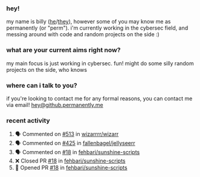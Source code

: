 ### hey!
my name is billy ([he](https://en.pronouns.page/he/him)/[they](https://en.pronouns.page/they/them)), however some of you may know me as permanently (or "perm"). i'm currently working in the cybersec field, and messing around with code and random projects on the side :)

### what are your current aims right now?
my main focus is just working in cybersec. fun!
might do some silly random projects on the side, who knows

### where can i talk to you?
if you're looking to contact me for any formal reasons, you can contact me via email! [hey@github.permanently.me](mailto:hey@github.permanently.me)

### recent activity
<!--START_SECTION:activity-->
1. 🗣 Commented on [#513](https://github.com/wizarrrr/wizarr/pull/513#issuecomment-2910622904) in [wizarrrr/wizarr](https://github.com/wizarrrr/wizarr)
2. 🗣 Commented on [#425](https://github.com/fallenbagel/jellyseerr/issues/425#issuecomment-2910619442) in [fallenbagel/jellyseerr](https://github.com/fallenbagel/jellyseerr)
3. 🗣 Commented on [#18](https://github.com/fehbari/sunshine-scripts/pull/18#issuecomment-2889020148) in [fehbari/sunshine-scripts](https://github.com/fehbari/sunshine-scripts)
4. ❌ Closed PR [#18](https://github.com/fehbari/sunshine-scripts/pull/18) in [fehbari/sunshine-scripts](https://github.com/fehbari/sunshine-scripts)
5. 💪 Opened PR [#18](https://github.com/fehbari/sunshine-scripts/pull/18) in [fehbari/sunshine-scripts](https://github.com/fehbari/sunshine-scripts)
<!--END_SECTION:activity-->

